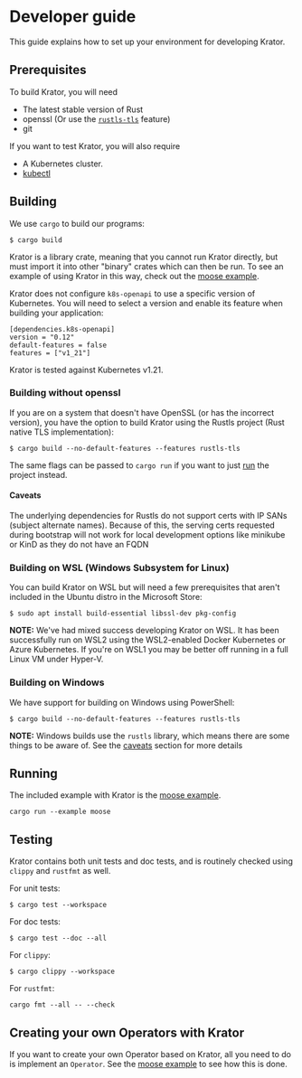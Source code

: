 # Developer guide

This guide explains how to set up your environment for developing Krator.

## Prerequisites

To build Krator, you will need

- The latest stable version of Rust
- openssl (Or use the [`rustls-tls`](#building-without-openssl) feature)
- git

If you want to test Krator, you will also require

- A Kubernetes cluster.
- [kubectl](https://kubernetes.io/docs/tasks/tools/install-kubectl/)

## Building

We use `cargo` to build our programs:

```console
$ cargo build
```

Krator is a library crate, meaning that you cannot run Krator
directly, but must import it into other "binary" crates which can
then be run. To see an example of using Krator in this way,
check out the [moose example](/krator/examples/moose.rs).

Krator does not configure `k8s-openapi` to use a specific version of
Kubernetes. You will need to select a version and enable its feature
when building your application:

```
[dependencies.k8s-openapi]
version = "0.12"
default-features = false
features = ["v1_21"]
```

Krator is tested against Kubernetes v1.21. 

### Building without openssl

If you are on a system that doesn't have OpenSSL (or has the incorrect version),
you have the option to build Krator using the Rustls project (Rust native TLS
implementation):

```console
$ cargo build --no-default-features --features rustls-tls
```

The same flags can be passed to `cargo run` if you want to just [run](#running)
the project instead.

#### Caveats

The underlying dependencies for Rustls do not support certs with IP SANs
(subject alternate names). Because of this, the serving certs requested during
bootstrap will not work for local development options like minikube or KinD as
they do not have an FQDN

### Building on WSL (Windows Subsystem for Linux)

You can build Krator on WSL but will need a few prerequisites that aren't
included in the Ubuntu distro in the Microsoft Store:

```console
$ sudo apt install build-essential libssl-dev pkg-config
```

**NOTE:** We've had mixed success developing Krator on WSL. It has been
successfully run on WSL2 using the WSL2-enabled Docker Kubernetes or Azure
Kubernetes. If you're on WSL1 you may be better off running in a full Linux VM
under Hyper-V.

### Building on Windows

We have support for building on Windows using PowerShell:

```console
$ cargo build --no-default-features --features rustls-tls
```

**NOTE:** Windows builds use the `rustls` library, which means there are some
things to be aware of. See the [caveats](#caveats) section for more details

## Running

The included example with Krator is the [moose example](/krator/examples).

```
cargo run --example moose
```

## Testing

Krator contains both unit tests and doc tests, and is routinely checked using
`clippy` and `rustfmt` as well.

For unit tests:

```console
$ cargo test --workspace
```

For doc tests:

```console
$ cargo test --doc --all
```

For `clippy`:

```console
$ cargo clippy --workspace
```

For `rustfmt`:

```console
cargo fmt --all -- --check
```

## Creating your own Operators with Krator

If you want to create your own Operator based on Krator, all you need to do is
implement an `Operator`. See the [moose example](/krator/examples/moose.rs) to
see how this is done.

